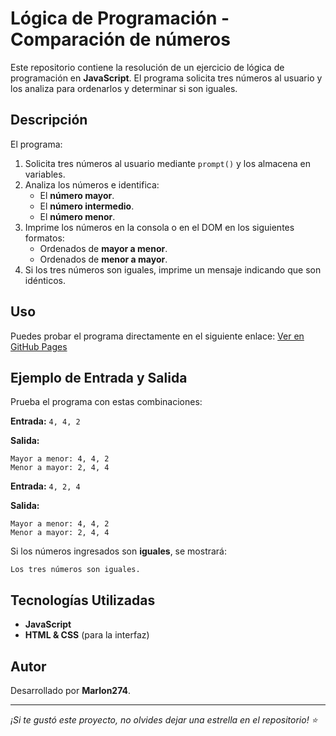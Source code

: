 #  Lógica de Programación - Comparación de números

Este repositorio contiene la resolución de un ejercicio de lógica de programación en **JavaScript**. El programa solicita tres números al usuario y los analiza para ordenarlos y determinar si son iguales.

##  Descripción
El programa:
1. Solicita tres números al usuario mediante `prompt()` y los almacena en variables.
2. Analiza los números e identifica:
   - El **número mayor**.
   - El **número intermedio**.
   - El **número menor**.
3. Imprime los números en la consola o en el DOM en los siguientes formatos:
   - Ordenados de **mayor a menor**.
   - Ordenados de **menor a mayor**.
4. Si los tres números son iguales, imprime un mensaje indicando que son idénticos.

##  Uso
Puedes probar el programa directamente en el siguiente enlace:
[Ver en GitHub Pages](https://m4rl0n274.github.io/logica-programacion-1/)

##  Ejemplo de Entrada y Salida
Prueba el programa con estas combinaciones:

**Entrada:** `4, 4, 2`

**Salida:**  
```
Mayor a menor: 4, 4, 2
Menor a mayor: 2, 4, 4
```

**Entrada:** `4, 2, 4`

**Salida:**  
```
Mayor a menor: 4, 4, 2
Menor a mayor: 2, 4, 4
```

Si los números ingresados son **iguales**, se mostrará:
```
Los tres números son iguales.
```

##  Tecnologías Utilizadas
- **JavaScript**
- **HTML & CSS** (para la interfaz)


##  Autor
Desarrollado por **Marlon274**.

---
_¡Si te gustó este proyecto, no olvides dejar una estrella en el repositorio! ⭐_


